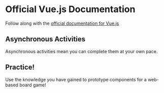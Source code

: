 # Official Vue.js Documentation
Follow along with the [official documentation for Vue.js](https://vuejs.org/v2/guide/)

## Asynchronous Activities
Asynchronous activities mean you can complete them at your own pace.

## Practice!
Use the knowledge you have gained to prototype components for a web-based board game!
